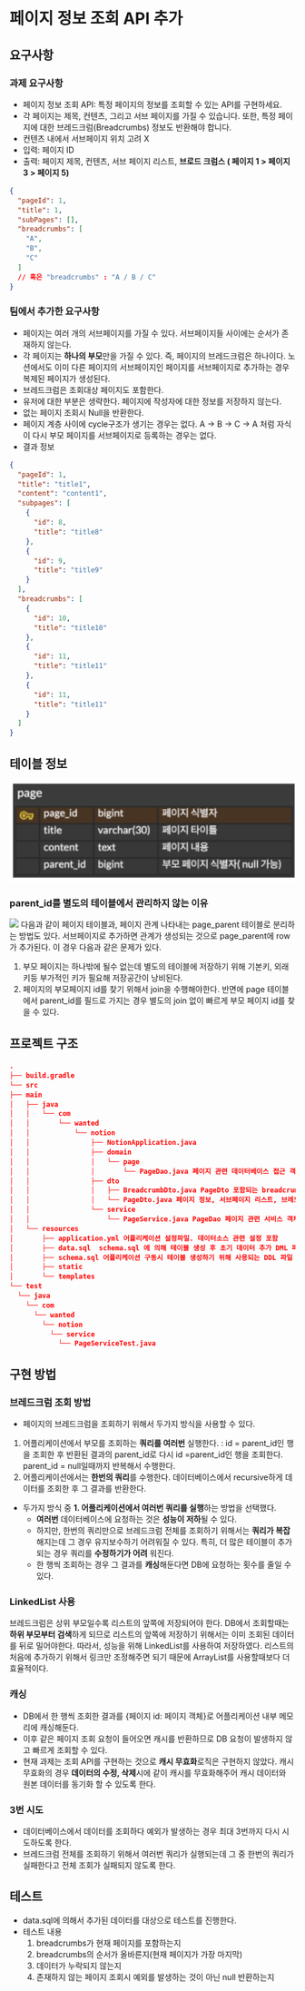 # 페이지 정보 조회 API 추가

## 요구사항

### 과제 요구사항

+ 페이지 정보 조회 API: 특정 페이지의 정보를 조회할 수 있는 API를 구현하세요.
+ 각 페이지는 제목, 컨텐츠, 그리고 서브 페이지를 가질 수 있습니다. 또한, 특정 페이지에 대한 브레드크럼(Breadcrumbs) 정보도 반환해야 합니다.
+ 컨텐츠 내에서 서브페이지 위치 고려 X
+ 입력: 페이지 ID
+ 출력: 페이지 제목, 컨텐츠, 서브 페이지 리스트, **브로드 크럼스 ( 페이지 1 > 페이지 3 > 페이지 5)**

```json
{
  "pageId": 1,
  "title": 1,
  "subPages": [],
  "breadcrumbs": [
    "A",
    "B",
    "C"
  ]
  // 혹은 "breadcrumbs" : "A / B / C"
}
``` 

### **팀에서 추가한 요구사항**

+ 페이지는 여러 개의 서브페이지를 가질 수 있다. 서브페이지들 사이에는 순서가 존재하지 않는다.
+ 각 페이지는 **하나의 부모**만을 가질 수 있다. 즉, 페이지의 브레드크럼은 하나이다. 노션에서도 이미 다른 페이지의 서브페이지인 페이지를 서브페이지로 추가하는 경우 복제된 페이지가 생성된다.
+ 브레드크럼은 조회대상 페이지도 포함한다.
+ 유저에 대한 부분은 생략한다. 페이지에 작성자에 대한 정보를 저장하지 않는다.
+ 없는 페이지 조회시 Null을 반환한다.
+ 페이지 계층 사이에 cycle구조가 생기는 경우는 없다. A -> B -> C -> A 처럼 자식이 다시 부모 페이지를 서브페이지로 등록하는 경우는 없다.
+ 결과 정보

```json
{
  "pageId": 1,
  "title": "title1",
  "content": "content1",
  "subpages": [
    {
      "id": 8,
      "title": "title8"
    },
    {
      "id": 9,
      "title": "title9"
    }
  ],
  "breadcrumbs": [
    {
      "id": 10,
      "title": "title10"
    },
    {
      "id": 11,
      "title": "title11"
    },
    {
      "id": 11,
      "title": "title11"
    }
  ]
}
```

## 테이블 정보

![](docs/erd.png)

### parent_id를 별도의 테이블에서 관리하지 않는 이유

![](docs/erd_seperate_table.png)
다음과 같이 페이지 테이블과, 페이지 관계 나타내는 page_parent 테이블로 분리하는 방법도 있다. 서브페이지로 추가하면 관계가 생성되는 것으로 page_parent에 row가 추가된다. 이 경우 다음과 같은
문제가 있다.

1. 부모 페이지는 하나밖에 될수 없는데 별도의 테이블에 저장하기 위해 기본키, 외래키등 부가적인 키가 필요해 저장공간이 낭비된다.
2. 페이지의 부모페이지 id를 찾기 위해서 join을 수행해야한다. 반면에 page 테이블에서 parent_id를 필드로 가지는 경우 별도의 join 없이 빠르게 부모 페이지 id를 찾을 수 있다.

## 프로젝트 구조

```json
.
├── build.gradle
└── src
├── main
│   ├── java
│   │   └── com
│   │       └── wanted
│   │           └── notion
│   │               ├── NotionApplication.java
│   │               ├── domain
│   │               │   └── page
│   │               │       └── PageDao.java 페이지 관련 데이터베이스 접근 객체
│   │               ├── dto
│   │               │   ├── BreadcrumbDto.java PageDto 포함되는 breadcrumbs와 subpages의 정보를 담기 위한 객체
│   │               │   └── PageDto.java 페이지 정보, 서브페이지 리스트, 브레드크럼을 모두 저장하는 객체
│   │               └── service
│   │                   └── PageService.java PageDao 페이지 관련 서비스 객체
│   └── resources
│       ├── application.yml 어플리케이션 설정파일. 데이터소스 관련 설정 포함
│       ├── data.sql  schema.sql 에 의해 테이블 생성 후 초기 데이터 추가 DML 파일
│       ├── schema.sql 어플리케이션 구동시 테이블 생성하기 위해 사용되는 DDL 파일
│       ├── static
│       └── templates
└── test
  └── java
    └── com
      └── wanted
        └── notion
          └── service
            └── PageServiceTest.java
```

## 구현 방법

### 브레드크럼 조회 방법

+ 페이지의 브레드크럼을 조회하기 위해서 두가지 방식을 사용할 수 있다.

1. 어플리케이션에서 부모를 조회하는 **쿼리를 여러번** 실행한다. : id = parent_id인 행을 조회한 후 반환된 결과의 parent_id로 다시 id =parent_id인 행을 조회한다.
   parent_id = null일때까지 반복해서 수행한다.
2. 어플리케이션에서는 **한번의 쿼리**를 수행한다. 데이터베이스에서 recursive하게 데이터를 조회한 후 그 결과를 반환한다.

+ 두가지 방식 중 **1. 어플리케이션에서 여러번 쿼리를 실행**하는 방법을 선택했다.
    + **여러번** 데이터베이스에 요청하는 것은 **성능이 저하**될 수 있다.
    + 하지만, 한번의 쿼리만으로 브레드크럼 전체를 조회하기 위해서는 **쿼리가 복잡**해지는데 그 경우 유지보수하기 어려워질 수 있다. 특히, 더 많은 테이블이 추가되는 경우 쿼리를 **수정하기가 어려**
      워진다.
    + 한 행씩 조회하는 경우 그 결과를 **캐싱**해둔다면 DB에 요청하는 횟수를 줄일 수 있다.

### LinkedList 사용

브레드크럼은 상위 부모일수록 리스트의 앞쪽에 저장되어야 한다. DB에서 조회할때는 **하위 부모부터 검색**하게 되므로 리스트의 앞쪽에 저장하기 위해서는 이미 조회된 데이터를 뒤로 밀어야한다. 따라서, 성능을 위해
LinkedList를 사용하여 저장하였다. 리스트의 처음에 추가하기 위해서 링크만 조정해주면 되기 때문에 ArrayList를 사용할때보다 더 효율적이다.

### 캐싱

+ DB에서 한 행씩 조회한 결과를 {페이지 id: 페이지 객체}로 어플리케이션 내부 메모리에 캐싱해둔다.
+ 이후 같은 페이지 조회 요청이 들어오면 캐시를 반환하므로 DB 요청이 발생하지 않고 빠르게 조회할 수 있다.
+ 현재 과제는 조회 API를 구현하는 것으로 **캐시 무효화**로직은 구현하지 않았다. 캐시 무효화의 경우 **데이터의 수정, 삭제**시에 같이 캐시를 무효화해주어 캐시 데이터와 원본 데이터를 동기화 할 수 있도록
  한다.

### 3번 시도

+ 데이터베이스에서 데이터를 조회하다 예외가 발생하는 경우 최대 3번까지 다시 시도하도록 한다.
+ 브레드크럼 전체를 조회하기 위해서 여러번 쿼리가 실행되는데 그 중 한번의 쿼리가 실패한다고 전체 조회가 실패되지 않도록 한다.

## 테스트

+ data.sql에 의해서 추가된 데이터를 대상으로 테스트를 진행한다.
+ 테스트 내용
    1. breadcrumbs가 현재 페이지를 포함하는지
    2. breadcrumbs의 순서가 올바른지(현재 페이지가 가장 마지막)
    3. 데이터가 누락되지 않는지
    4. 존재하지 않는 페이지 조회시 예외를 발생하는 것이 아닌 null 반환하는지